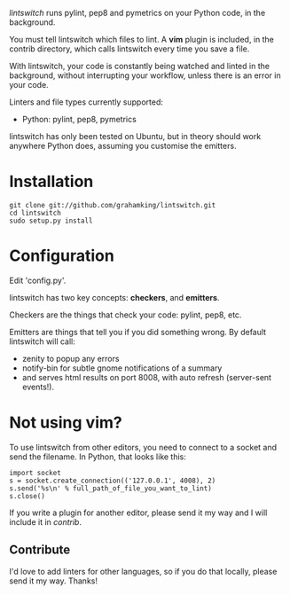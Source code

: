 
*lintswitch* runs pylint, pep8 and pymetrics on your Python code, in the background.

You must tell lintswitch which files to lint. A **vim** plugin is included, in the contrib directory, which calls lintswitch every time you save a file.

With lintswitch, your code is constantly being watched and linted in the background, without interrupting your workflow, unless there is an error in your code.

Linters and file types currently supported:

 - Python: pylint, pep8, pymetrics

lintswitch has only been tested on Ubuntu, but in theory should work anywhere Python does, assuming you customise the emitters.

# Installation

    git clone git://github.com/grahamking/lintswitch.git
    cd lintswitch
    sudo setup.py install

# Configuration

Edit 'config.py'.

lintswitch has two key concepts: **checkers**, and **emitters**.

Checkers are the things that check your code: pylint, pep8, etc.

Emitters are things that tell you if you did something wrong. By default lintswitch will call:

- zenity to popup any errors
- notify-bin for subtle gnome notifications of a summary
- and serves html results on port 8008, with auto refresh (server-sent events!).

# Not using vim?

To use lintswitch from other editors, you need to connect to a socket and send the filename. In Python, that looks like this:

    import socket
    s = socket.create_connection(('127.0.0.1', 4008), 2)
    s.send('%s\n' % full_path_of_file_you_want_to_lint)
    s.close()

If you write a plugin for another editor, please send it my way and I will include it in _contrib_.

## Contribute

I'd love to add linters for other languages, so if you do that locally, please send it my way. Thanks!

